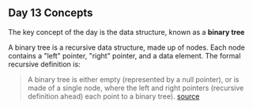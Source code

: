 ## Day 13 Concepts

The key concept of the day is the data structure, known as a **binary tree**

A binary tree is a recursive data structure, made up of nodes. Each node contains a "left" pointer, "right" pointer, and a data element.  The formal recursive definition is:

> A binary tree is either empty (represented by a null pointer), or is made of a single node, where the left and right pointers (recursive definition ahead) each point to a binary tree). [source](http://cslibrary.stanford.edu/110/BinaryTrees.html)
